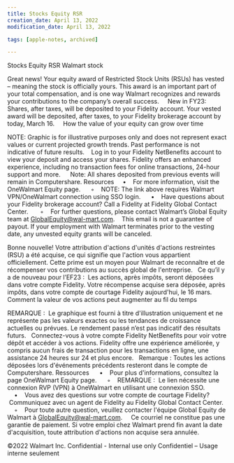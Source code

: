 ```yaml
---
title: Stocks Equity RSR
creation_date: April 13, 2022
modification_date: April 13, 2022

tags: [apple-notes, archived]

---
```



Stocks Equity RSR
Walmart stock

Great news! Your equity award of Restricted Stock Units (RSUs) has vested – meaning the stock is officially yours. This award is an important part of your total compensation, and is one way Walmart recognizes and rewards your contributions to the company’s overall success.  
 
New in FY23: Shares, after taxes, will be deposited to your Fidelity account. Your vested award will be deposited, after taxes, to your Fidelity brokerage account by today, March 16.  
 
How the value of your equity can grow over time

NOTE: Graphic is for illustrative purposes only and does not represent exact values or current projected growth trends. Past performance is not indicative of future results. 
 
Log in to your Fidelity NetBenefits account to view your deposit and access your shares. Fidelity offers an enhanced experience, including no transaction fees for online transactions, 24-hour support and more.   
 
Note: All shares deposited from previous events will remain in Computershare.
Resources
    •    For more information, visit the OneWalmart Equity page. 
    ◦    NOTE: The link above requires Walmart VPN/OneWalmart connection using SSO login. 
    •    Have questions about your Fidelity brokerage account? Call a Fidelity at Fidelity Global Contact Center.  
    ◦    For further questions, please contact Walmart’s Global Equity team at GlobalEquity@wal-mart.com. 
 
This email is not a guarantee of payout. If your employment with Walmart terminates prior to the vesting date, any unvested equity grants will be canceled.

Bonne nouvelle! Votre attribution d'actions d'unités d'actions restreintes (RSU) a été acquise, ce qui signifie que l'action vous appartient officiellement. Cette prime est un moyen pour Walmart de reconnaître et de récompenser vos contributions au succès global de l'entreprise.
 
Ce qu’il y a de nouveau pour l’EF23 :  Les actions, après impôts, seront déposées dans votre compte Fidelity. Votre récompense acquise sera déposée, après impôts, dans votre compte de courtage Fidelity aujourd'hui, le 16 mars.
 
Comment la valeur de vos actions peut augmenter au fil du temps

REMARQUE :  Le graphique est fourni à titre d'illustration uniquement et ne représente pas les valeurs exactes ou les tendances de croissance actuelles ou prévues. Le rendement passé n’est pas indicatif des résultats futurs.
 
Connectez-vous à votre compte Fidelity NetBenefits pour voir votre dépôt et accéder à vos actions. Fidelity offre une expérience améliorée, y compris aucun frais de transaction pour les transactions en ligne, une assistance 24 heures sur 24 et plus encore.
 
Remarque : Toutes les actions déposées lors d'événements précédents resteront dans le compte de Computershare.
Ressources 
    •    Pour plus d'informations, consultez la page OneWalmart Equity page. 
    ◦    REMARQUE :  Le lien nécessite une connexion RVP (VPN) à OneWalmart en utilisant une connexion SSO.
    •    Vous avez des questions sur votre compte de courtage Fidelity?  Communiquez avec un agent de Fidelity au Fidelity Global Contact Center. 
    ◦    Pour toute autre question, veuillez contacter l'équipe Global Equity de Walmart à GlobalEquity@wal-mart.com.  
 
Ce courriel ne constitue pas une garantie de paiement. Si votre emploi chez Walmart prend fin avant la date d'acquisition, toute attribution d'actions non acquise sera annulée.

©2022 Walmart Inc.
Confidential - Internal use only
Confidentiel – Usage interne seulement

